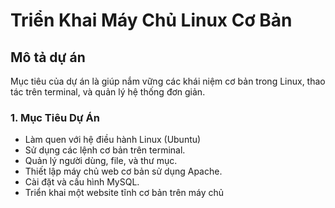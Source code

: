 # Triển Khai Máy Chủ Linux Cơ Bản
## Mô tả dự án
Mục tiêu của dự án là giúp nắm vững các khái niệm cơ bản trong Linux, thao tác trên terminal, và quản lý hệ thống đơn giản.
### 1. Mục Tiêu Dự Án
- Làm quen với hệ điều hành Linux (Ubuntu)
- Sử dụng các lệnh cơ bản trên terminal.
- Quản lý người dùng, file, và thư mục.
- Thiết lập máy chủ web cơ bản sử dụng Apache.
- Cài đặt và cấu hình MySQL.
- Triển khai một website tĩnh cơ bản trên máy chủ

